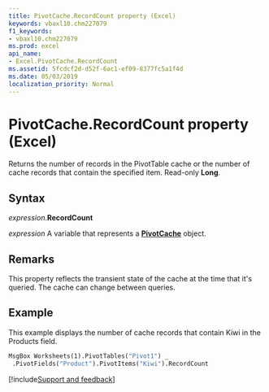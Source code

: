 ```yaml
---
title: PivotCache.RecordCount property (Excel)
keywords: vbaxl10.chm227079
f1_keywords:
- vbaxl10.chm227079
ms.prod: excel
api_name:
- Excel.PivotCache.RecordCount
ms.assetid: 5fcdcf2d-d52f-6ac1-ef09-8377fc5a1f4d
ms.date: 05/03/2019
localization_priority: Normal
---
```



# PivotCache.RecordCount property (Excel)

Returns the number of records in the PivotTable cache or the number of cache records that contain the specified item. Read-only **Long**.


## Syntax

_expression_.**RecordCount**

_expression_ A variable that represents a **[PivotCache](Excel.PivotCache.md)** object.


## Remarks

This property reflects the transient state of the cache at the time that it's queried. The cache can change between queries.


## Example

This example displays the number of cache records that contain Kiwi in the Products field.

```vb
MsgBox Worksheets(1).PivotTables("Pivot1") _ 
 .PivotFields("Product").PivotItems("Kiwi").RecordCount
```




[!include[Support and feedback](~/includes/feedback-boilerplate.md)]